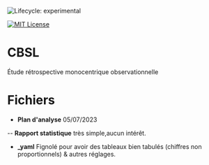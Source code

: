 <!-- badges: start -->
![Lifecycle: experimental](https://img.shields.io/badge/lifecycle-experimental-orange.svg)

[![MIT License](https://img.shields.io/badge/License-MIT-green.svg)](https://choosealicense.com/licenses/mit/)
<!-- badges: end -->

# CBSL
Étude rétrospective monocentrique observationnelle


# Fichiers

- **Plan d'analyse** 05/07/2023

-- **Rapport statistique** très simple,aucun intérêt.

- **_yaml** Fignolé pour avoir des tableaux bien tabulés (chiffres non proportionnels) & autres réglages.
 
